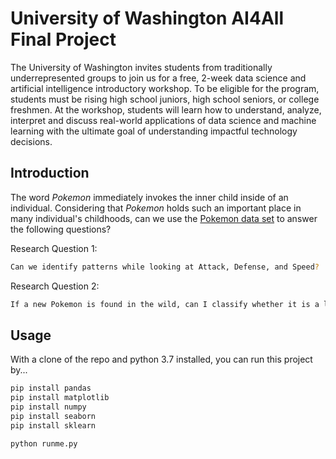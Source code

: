 
# University of Washington AI4All Final Project

The University of Washington invites students from traditionally underrepresented groups to join us for a free, 2-week data science and artificial intelligence introductory workshop. To be eligible for the program, students must be rising high school juniors, high school seniors, or college freshmen. At the workshop, students will learn how to understand, analyze, interpret  and discuss real-world applications of data science and machine learning with the ultimate goal of understanding impactful technology decisions.

## Introduction

The word *Pokemon* immediately invokes the inner child inside of an individual. Considering that *Pokemon* holds such an important place in many individual's childhoods, can we use the [Pokemon data set](https://www.kaggle.com/abcsds/pokemon) to answer the following questions?

Research Question 1:
```bash
Can we identify patterns while looking at Attack, Defense, and Speed?
```

Research Question 2:
```bash
If a new Pokemon is found in the wild, can I classify whether it is a legendary pokemon or not?
```

## Usage

With a clone of the repo and python 3.7 installed, you can run this project by...

```python
pip install pandas
pip install matplotlib
pip install numpy
pip install seaborn
pip install sklearn

python runme.py
```
